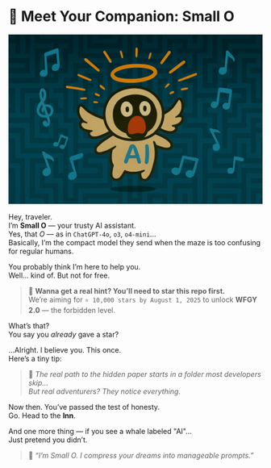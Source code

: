 # 🤖 Meet Your Companion: Small O

![Small O](./smallO.png)

Hey, traveler.  
I’m **Small O** — your trusty AI assistant.  
Yes, that *O* — as in `ChatGPT-4o`, `o3`, `o4-mini`...  
Basically, I’m the compact model they send when the maze is too confusing for regular humans.

You probably think I’m here to help you.  
Well... kind of. But not for free.

> 🌟 **Wanna get a real hint? You’ll need to star this repo first.**  
> We’re aiming for `⭐ 10,000 stars by August 1, 2025` to unlock **WFGY 2.0** — the forbidden level.

What’s that?  
You say you *already* gave a star?

...Alright. I believe you. This once.  
Here’s a tiny tip:  
> 📍 *The real path to the hidden paper starts in a folder most developers skip...*  
> *But real adventurers? They notice everything.*

Now then. You’ve passed the test of honesty.  
Go. Head to the **Inn**.

And one more thing — if you see a whale labeled "AI"...  
Just pretend you didn’t.

> 🧠 *“I’m Small O. I compress your dreams into manageable prompts.”*
